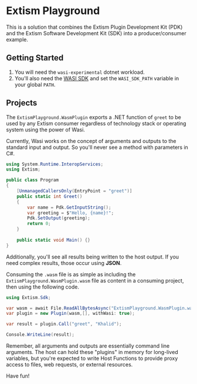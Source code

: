 # Extism Playground

This is a solution that combines the Extism Plugin Development Kit (PDK) and the Extism Software Development Kit (SDK) into a producer/consumer example.

## Getting Started

1. You will need the `wasi-experimental` dotnet workload.
2. You'll also need the [WASI SDK](https://github.com/WebAssembly/wasi-sdk/releases) and set the `WASI_SDK_PATH` variable in your global `PATH`.

## Projects

The `ExtismPlayground.WasmPlugin` exports a .NET function of `greet` to be used by any Extism consumer regardless of technology stack or operating system using the power of Wasi.

Currently, Wasi works on the concept of arguments and outputs to the standard input and output. So you'll never see a method with parameters in C#.

```csharp
using System.Runtime.InteropServices;
using Extism;

public class Program
{
    [UnmanagedCallersOnly(EntryPoint = "greet")]
    public static int Greet()
    {
        var name = Pdk.GetInputString();
        var greeting = $"Hello, {name}!";
        Pdk.SetOutput(greeting);
        return 0;
    }
    
    public static void Main() {}
}
```

Additionally, you'll see all results being written to the host output. If you need complex results, those occur using **JSON**.

Consuming the `.wasm` file is as simple as including the `ExtismPlayground.WasmPlugin.wasm` file as content in a consuming project, then using the following code.

```csharp
using Extism.Sdk;

var wasm = await File.ReadAllBytesAsync("ExtismPlayground.WasmPlugin.wasm");
var plugin = new Plugin(wasm,[], withWasi: true);

var result = plugin.Call("greet", "Khalid");

Console.WriteLine(result);
```

Remember, all arguments and outputs are essentially command line arguments. The host can hold these "plugins" in memory for long-lived variables, but you're expected to write Host Functions to provide proxy access to files, web requests, or external resources.

Have fun!